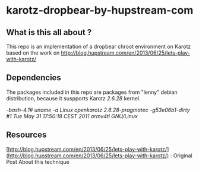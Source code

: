 # karotz-dropbear-by-hupstream-com

## What is this all about ?

This repo is an implementation of a dropbear chroot environment on Karotz based on the work on http://blog.hupstream.com/en/2013/06/25/lets-play-with-karotz/

## Dependencies

The packages included in this repo are packages from "lenny" debian distribution, because it suspports Karotz *2.6.28* kernel.

*-bash-4.1# uname -a
Linux openkarotz 2.6.28-pragmatec -g53e06b1-dirty #1 Tue May 31 17:50:18 CEST 2011 armv4tl GNU/Linux*


## Resources

[http://blog.hupstream.com/en/2013/06/25/lets-play-with-karotz/](http://blog.hupstream.com/en/2013/06/25/lets-play-with-karotz/) : Original Post About this technique
